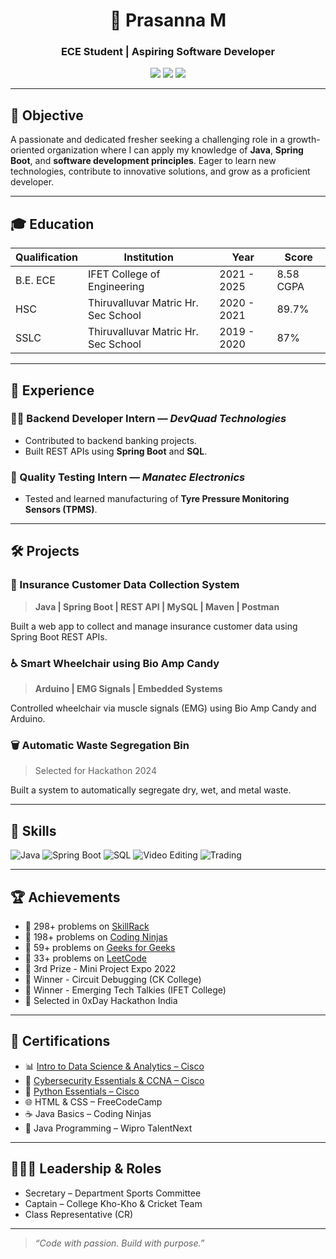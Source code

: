 <h1 align="center">🚀 Prasanna M</h1>
<h3 align="center">ECE Student | Aspiring Software Developer</h3>
<p align="center">
  <a href="mailto:pressprasanna448@gmail.com"><img src="https://img.shields.io/badge/Gmail-pressprasanna448@gmail.com-red?style=for-the-badge&logo=gmail&logoColor=white" /></a>
  <a href="https://linkedin.com/in/prasanna-m-669277230"><img src="https://img.shields.io/badge/LinkedIn-PrasannaM-blue?style=for-the-badge&logo=linkedin&logoColor=white" /></a>
  <a href="https://github.com/prasanna24062004"><img src="https://img.shields.io/badge/GitHub-prasanna24062004-black?style=for-the-badge&logo=github&logoColor=white" /></a>
</p>

---

## 🎯 Objective
A passionate and dedicated fresher seeking a challenging role in a growth-oriented organization where I can apply my knowledge of **Java**, **Spring Boot**, and **software development principles**. Eager to learn new technologies, contribute to innovative solutions, and grow as a proficient developer.

---

## 🎓 Education

| Qualification | Institution | Year | Score |
|---------------|-------------|------|-------|
| B.E. ECE | IFET College of Engineering | 2021 - 2025 | 8.58 CGPA |
| HSC | Thiruvalluvar Matric Hr. Sec School | 2020 - 2021 | 89.7% |
| SSLC | Thiruvalluvar Matric Hr. Sec School | 2019 - 2020 | 87% |

---

## 💼 Experience

### 🧑‍💻 Backend Developer Intern — *DevQuad Technologies*
- Contributed to backend banking projects.
- Built REST APIs using **Spring Boot** and **SQL**.

### 🔧 Quality Testing Intern — *Manatec Electronics*
- Tested and learned manufacturing of **Tyre Pressure Monitoring Sensors (TPMS)**.

---

## 🛠️ Projects

### 📌 Insurance Customer Data Collection System
> **Java | Spring Boot | REST API | MySQL | Maven | Postman**

Built a web app to collect and manage insurance customer data using Spring Boot REST APIs.

### ♿ Smart Wheelchair using Bio Amp Candy
> **Arduino | EMG Signals | Embedded Systems**

Controlled wheelchair via muscle signals (EMG) using Bio Amp Candy and Arduino.

### 🗑️ Automatic Waste Segregation Bin
> Selected for Hackathon 2024

Built a system to automatically segregate dry, wet, and metal waste.

---

## 🧠 Skills

![Java](https://img.shields.io/badge/Java-%23ED8B00.svg?style=flat-square&logo=java&logoColor=white)
![Spring Boot](https://img.shields.io/badge/Spring%20Boot-6DB33F?style=flat-square&logo=spring-boot&logoColor=white)
![SQL](https://img.shields.io/badge/SQL-4479A1?style=flat-square&logo=postgresql&logoColor=white)
![Video Editing](https://img.shields.io/badge/Video%20Editing-FF6347?style=flat-square)
![Trading](https://img.shields.io/badge/Stock%20Trading-0077B5?style=flat-square)

---

## 🏆 Achievements

- 🔹 298+ problems on [SkillRack](http://www.skillrack.com/profile/421684/9082d5d96bef4d8a5eebb757d790c588b10d3811)
- 🔹 198+ problems on [Coding Ninjas](https://www.codingninjas.com/studio/profile/prasanna2004)
- 🔹 59+ problems on [Geeks for Geeks](https://www.geeksforgeeks.org/user/pressprasanna448)
- 🔹 33+ problems on [LeetCode](https://leetcode.com/u/pressprasanna448)
- 🏅 3rd Prize - Mini Project Expo 2022  
- 🥇 Winner - Circuit Debugging (CK College)  
- 🥇 Winner - Emerging Tech Talkies (IFET College)  
- 🧠 Selected in 0xDay Hackathon India  

---

## 📜 Certifications

- 📊 [Intro to Data Science & Analytics – Cisco](https://www.linkedin.com/posts/prasanna-m-669277230_introduction-to-data-science-was-issued-by-activity-7156619796661342208-f9ho)
- 🔐 [Cybersecurity Essentials & CCNA – Cisco](https://www.linkedin.com/posts/prasanna-m-669277230_view-my-verified-acheivement-from-cisco-activity-7208343816540413952-HGvd)
- 🐍 [Python Essentials – Cisco](https://www.linkedin.com/posts/prasanna-m-669277230_view-my-new-achievement-from-cisco-activity-7208347213159165952-3Ixq)
- 🌐 HTML & CSS – FreeCodeCamp  
- ☕ Java Basics – Coding Ninjas  
- 🧠 Java Programming – Wipro TalentNext

---

## 🧑‍🤝‍🧑 Leadership & Roles

- Secretary – Department Sports Committee  
- Captain – College Kho-Kho & Cricket Team  
- Class Representative (CR)

---

> _“Code with passion. Build with purpose.”_

